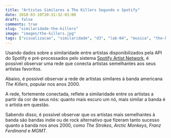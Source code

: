 ```yaml
---
title: "Artistas Similares a The Killers Segundo o Spotify"
date: 2018-03-10T20:31:32-03:00
draft: false
comments: true
slug: "similaridade-the-killers"
image: "images/the-killers.jpg"
tags: ["visualizacao", "similaridade", "d3", "lab-04", "musica", "the-killers", "rede"]
---
```


Usando dados sobre a similaridade entre artistas disponibilizados pela API
do Spotify e pré-processados pelo sistema [Spotify Artist Network](http://labs.polsys.net/playground/spotify/),
é possível observar uma rede que conecta artistas semelhantes aos seus artistas favoritos.

<!--more-->

Abaixo, é possível observar a rede de artistas similares à banda americana *The Killers*,
popular nos anos 2000.

<div id="chart"></div>

A rede, fortemente conectada, reflete a similaridade entre os artistas a partir
da cor de seus nós: quanto mais escuro um nó, mais similar a banda é o artista em questão.

Sabendo disso, é possível observar que os artistas mais semelhantes à banda
são bandas indie ou de rock alternativo que fizeram tanto sucesso quanto a banda nos anos 2000,
como *The Strokes*, *Arctic Monkeys*, *Franz Ferdinand* e *MGMT*.

<style>
		.node {
		    stroke: #fff;
		    stroke-width: 2px;
		}

		.link {
            stroke: #666;
			stroke-opacity: 0.3;
		}
        #chart{
            background-color: #f7f7f7;
        }
</style>

<script src="https://d3js.org/d3.v4.min.js"></script>
<script src="https://d3js.org/d3-scale-chromatic.v1.min.js"></script>
<script src="network.js"></script>
